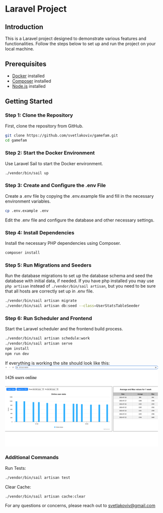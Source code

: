 # Laravel Project

## Introduction
This is a Laravel project designed to demonstrate various features and functionalities. Follow the steps below to set up and run the project on your local machine.

## Prerequisites
- [Docker](https://www.docker.com/get-started) installed
- [Composer](https://getcomposer.org/download/) installed
- [Node.js](https://nodejs.org/en/download/) installed

## Getting Started

### Step 1: Clone the Repository
First, clone the repository from GitHub.

```bash
git clone https://github.com/svetlakoviv/gamefam.git
cd gamefam
```


### Step 2: Start the Docker Environment
Use Laravel Sail to start the Docker environment.
```bash
./vendor/bin/sail up
```

### Step 3: Create and Configure the .env File
Create a .env file by copying the .env.example file and fill in the necessary environment variables.
```bash
cp .env.example .env
```
Edit the .env file and configure the database and other necessary settings.

### Step 4: Install Dependencies
Install the necessary PHP dependencies using Composer.
```bash
composer install
```

### Step 5: Run Migrations and Seeders
Run the database migrations to set up the database schema and seed the database with initial data, if needed.
If you have php installed you may use `php artisan` instead of `./vendor/bin/sail artisan`, but you need to be sure that all hosts are correctly set up in .env file.
```bash
./vendor/bin/sail artisan migrate
./vendor/bin/sail artisan db:seed --class=UserStatsTableSeeder
```

### Step 6: Run Scheduler and Frontend
Start the Laravel scheduler and the frontend build process.
```bash
./vendor/bin/sail artisan schedule:work
./vendor/bin/sail artisan serve
npm install
npm run dev
```

If everything is working the site should look like this:
![img.png](frontpage.png)

### Additional Commands
Run Tests:
```bash
./vendor/bin/sail artisan test
```
Clear Cache:
```bash
./vendor/bin/sail artisan cache:clear
```

For any questions or concerns, please reach out to svetlakoviv@gmail.com
